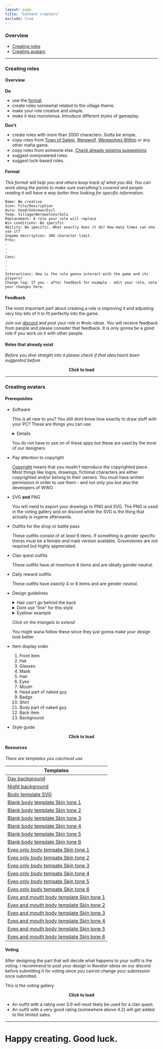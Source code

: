 ```yaml
---
layout: page
title: "Content creators"
exclude: true
---
```


### Overview
+ [Creating roles](#roles)
+ [Creating avatars](#avatars)

- - -

### Creating roles <a name="roles">

#### Overview

**Do**
+ use the [format](#format).
+ create roles somewhat related to the village theme.
+ make your role creative and simple.
+ make it less monotonus. Introduce different styles of gameplay.

**Don't**
+ create roles with more than 2000 characters. Gotta be simple.
+ copy roles from [Town of Salem](http://www.blankmediagames.com/roles/), [Werewolf](https://www.playwerewolf.co/rules/roles/), [Werewolves Within](https://youtu.be/v32UtVSBFwc) or any other mafia game.
+ copy roles from someone else. [Check already existing suggestions](#dupe)
+ suggest overpowered roles.
+ suggest luck-based roles.

#### Format <a name="format">

_This format will help you and others keep track of what you did. You can work along the points to make sure everything's covered and people reading it will have a way better time looking for specific information._

```
Name: Be creative
Icon: File/Description
Aura: Good/Unknown/Evil
Team: Village/Werewolves/Solo
Replacement: A role your role will replace
Win conditions: Be specific
Ability: Be specific. What exactly does it do? How many times can one use it?
Ingame description: 300 character limit.
Pros:
-
-
-
Cons:
-
-
-
Interactions: How is the role gonna interact with the game and its players?
Change log: If you - after feedback for example - edit your role, note your changes here.
```

#### Feedback

The most important part about creating a role is improving it and adjusting very tiny bits of it to fit perfectly into the game.

Join our [discord](https://discord.gg/wwo) and post your role in _#role-ideas_. You will receive feedback from people and please consider that feedback. It is only gonna be a good role if you work on it with other people. 

#### Roles that already exist <a name="dupe">

_Before you dive straight into it please check if that idea hasnt been suggested before_

<script>
    function f(){
        document.getElementById('replaceMe').innerHTML='<iframe src=\" http://bit.ly/roledatabase\" style=\"width:100%;height:1000px\"></iframe>'
    }
</script>
<div id="replaceMe" onClick="f()">
<center onclick="f()"><a><b>Click to load</b></a></center>
</div>

- - -

### Creating avatars <a name="avatars">

#### Prerequisites
+ Software

    This is all new to you? You still dont know _how_ exactly to draw stuff with your PC? These are things you can use. 

    <details markdown="1">

    <summary>Click to reveal</summary>

    PC:
    + Inkscape
      + [Website](https://inkscape.org/de/)
      + [Tutorial](https://youtu.be/s-kPg4vYKfk)
    + Adobe Illustrator
      + [Website](https://www.adobe.com/de/products/illustrator.html)
      + [Tutorial](https://www.youtube.com/playlist?list=PLYfCBK8IplO4X-jM1Rp43wAIdpP2XNGwP)
    + GIMP
      + [Website](https://www.gimp.org/)
    + Paint tool SAI
      + [Website](https://www.systemax.jp/en/sai/)

    Mobile:
    + Medibang paint
      + [Android](https://play.google.com/store/apps/details?id=com.medibang.android.paint.tablet)
      + [iOS](https://apps.apple.com/de/app/medibang-paint-for-ipad/id1003588804)
    + ibis Paint X
      + [Android](https://play.google.com/store/apps/details?id=jp.ne.ibis.ibispaintx.app)
      + [iOS](https://apps.apple.com/de/app/ibis-paint-x/id450722833)
    + Sony sketch
    + Sketch
      + [Android](https://play.google.com/store/apps/details?id=com.adobe.creativeapps.sketch)

    </details>

    You do not have to use on of these apps but these are used by the most of our designers

+ Pay attention to copyright

    [Copyright](https://www.copyright.com/learn/about-copyright/) means that you mustn't reproduce the copyrighted piece. Most things like logos, drawings, fictional characters are either copyrighted and/or belong to their owners. You must have written permission in order to use them - and not only you but also the developers of WWO.

+ SVG **and** PNG

    You will need to export your drawings to PNG and SVG.
    The PNG is used in the voting gallery and on discord while the SVG is the thing that actually is ingame afterwards.

+ Outfits for the shop or battle pass

    These outfits consist of _at least_ 6 items. If something is gender specific theres must be a female _and_ male version available. Gravestones are not required but highly appreciated.

+ Clan quest outfits

    These outfits have _at maximum_ 6 items and are ideally gender neutral.

+ Daily reward outfits

    These outfits have _exactly_ 4 or 8 items and are gender neutral.

+ Design guidelines

    <details><summary>Hair can't go behind the back</summary><img src="https://a.questionable.link/vtHqRSJ"></details>
    <details><summary>Dont use "line" for this style</summary><img src="https://a.questionable.link/NqcQRzF"></details>
    <details><summary>Eyeliner example</summary><img src="https://a.questionable.link/NKwouy3"></details>

    _Click on the triangels to extend_

    You might wana follow these since they just gonna make your design look better

+ Item display order

    1. Front item
    2. Hat
    3. Glasses
    4. Mask
    5. Hair
    6. Eyes
    7. Mouth
    8. Head part of naked guy
    9. Badge
    10. Shirt
    11. Body part of naked guy
    12. Back item
    13. Background

+ Style guide

<script>
    function f2(){
        document.getElementById('replaceMe2').innerHTML='<iframe src=\"https://a.questionable.link/3YmrJH9" style=\"width:100%;height:1000px\"></iframe>'
    }
</script>
<div id="replaceMe2" onClick="f2()">
<center onclick="f2()"><a><b>Click to load</b></a></center>
</div>

#### Resources

_There are templates you can/must use_

| Templates |
| --- |
| [Day background](https://a.questionable.link/n78Ipfr) |
| [Night background](https://a.questionable.link/s07sSyy) |
| [Body template SVG](https://a.questionable.link/Vy1Puow) |
| [Blank body template Skin tone 1](https://a.questionable.link/EyfQnfs) |
| [Blank body template Skin tone 2](https://a.questionable.link/tN9X3xD) |
| [Blank body template Skin tone 3](https://a.questionable.link/BRy746y) |
| [Blank body template Skin tone 4](https://a.questionable.link/JRjvxnX) |
| [Blank body template Skin tone 5](https://a.questionable.link/aO0W2Xs) |
| [Blank body template Skin tone 6](https://a.questionable.link/QAyhP1S) |
| [Eyes only body tempate Skin tone 1](https://a.questionable.link/6ThQOfS) |
| [Eyes only body tempate Skin tone 2](https://a.questionable.link/bPeFZ5R) |
| [Eyes only body tempate Skin tone 3](https://a.questionable.link/hDeo0EI) |
| [Eyes only body tempate Skin tone 4](https://a.questionable.link/aP9eiUJ) |
| [Eyes only body tempate Skin tone 5](https://a.questionable.link/kl2hxbW) |
| [Eyes only body tempate Skin tone 6](https://a.questionable.link/2285L9i) |
| [Eyes and mouth body template Skin tone 1](https://a.questionable.link/j98hECY) |
| [Eyes and mouth body template Skin tone 2](https://a.questionable.link/bWPq29J) |
| [Eyes and mouth body template Skin tone 3](https://a.questionable.link/JW8zbdp) |
| [Eyes and mouth body template Skin tone 4](https://a.questionable.link/Jjw9e5F) |
| [Eyes and mouth body template Skin tone 5](https://a.questionable.link/RWxOll6) |
| [Eyes and mouth body template Skin tone 6](https://a.questionable.link/7803KbT) |

#### Voting

After designing the part that will decide what happens to your outfit is the voting.
I recommend to post your design in _#avatar-ideas_ on our discord before submitting it for voting since you cannot change your submission once submitted.

This is the voting gallery

<script>
    function f3(){
        document.getElementById('replaceMe3').innerHTML='<iframe src=\"https://voting-gallery.werewolf-apps.com/" style=\"width:100%;height:1000px\"></iframe>'
    }
</script>
<div id="replaceMe3" onClick="f3()">
<center onclick="f3()"><a><b>Click to load</b></a></center>
</div>

+ An outfit with a rating over 3.9 will most likely be used for a clan quest.
+ An outfit with a very good rating (somewhere above 4.2) will get added to the limited sales.

- - -

# Happy creating. Good luck.
